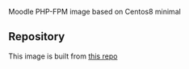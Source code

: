 Moodle PHP-FPM image based on Centos8 minimal

## Repository
This image is built from [this repo](https://github.com/krestomatio/moodle_php-fpm)
